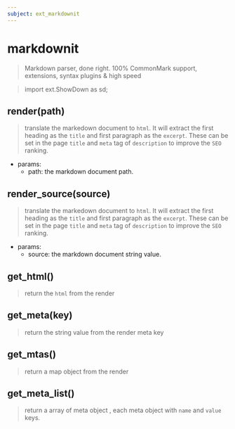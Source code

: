 ```yaml
---
subject: ext_markdownit
---
```

# markdownit
> Markdown parser, done right. 100% CommonMark support, extensions, syntax plugins & high speed


> import ext.ShowDown as sd;

## render(path)
> translate the markedown document to `html`. It will extract the first heading as the `title` and first paragraph as the `excerpt`. These can be set in the page `title` and `meta` tag of `description` to improve the `SEO` ranking.

- params:
  - path: the markdown document path.



## render_source(source)
> translate the markedown document to `html`. It will extract the first heading as the `title` and first paragraph as the `excerpt`. These can be set in the page `title` and `meta` tag of `description` to improve the `SEO` ranking.

- params:
  - source: the markdown document string value.




## get_html()
> return the `html` from the render

## get_meta(key)
> return the string value from the render meta key

## get_mtas()
> return a map object from the render 

## get_meta_list()
> return a array of meta object , each meta object with `name` and `value` keys.
